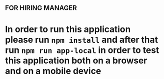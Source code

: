 ## FOR HIRING MANAGER

# In order to run this application please run `npm install` and after that run `npm run app-local` in order to test this application both on a browser and on a mobile device
